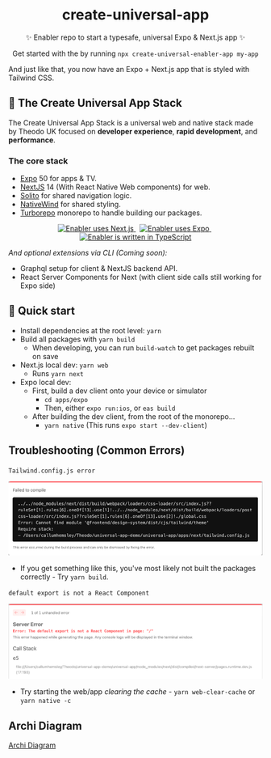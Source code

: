 <h1 align="center">
  create-universal-app
</h1>

<p align="center">
  ✨ Enabler repo to start a typesafe, universal Expo & Next.js app ✨
</p>

<p align="center">
  Get started with the by running <code>npx create-universal-enabler-app my-app</code>
</p>

And just like that, you now have an Expo + Next.js app that is styled with Tailwind CSS.

## 🍔 The Create Universal App Stack

The Create Universal App Stack is a universal web and native stack made by Theodo UK focused on **developer experience**, **rapid development**, and **performance**.

### The core stack

- [Expo](https://expo.dev) 50 for apps & TV.
- [NextJS](https://nextjs.org) 14 (With React Native Web components) for web.
- [Solito](https://solito.dev) for shared navigation logic.
- [NativeWind](https://nativewind.dev) for shared styling.
- [Turborepo](https://turbo.build/) monorepo to handle building our packages.

<p align="center">
  <a href="https://nextjs.org/">
    <img src="https://img.shields.io/badge/next.js-000000?style=for-the-badge&logo=nextdotjs&logoColor=white" alt="Enabler uses Next.js">
  </a>&nbsp;
  <a href="https://expo.dev/">
    <img src="https://img.shields.io/badge/Expo-1B1F23?style=for-the-badge&logo=expo&logoColor=white" alt="Enabler uses Expo">
  </a>&nbsp;
  <a href="https://www.typescriptlang.org/">
    <img src="https://img.shields.io/badge/TypeScript-007ACC?style=for-the-badge&logo=typescript&logoColor=white" alt="Enabler is written in TypeScript">
  </a>
</p>

_And optional extensions via CLI (Coming soon):_

- Graphql setup for client & NextJS backend API.
- React Server Components for Next (with client side calls still working for Expo side)

## 🏁 Quick start

- Install dependencies at the root level: `yarn`
- Build all packages with `yarn build`
  - When developing, you can run `build-watch` to get packages rebuilt on save
- Next.js local dev: `yarn web`
  - Runs `yarn next`
- Expo local dev:
  - First, build a dev client onto your device or simulator
    - `cd apps/expo`
    - Then, either `expo run:ios`, or `eas build`
  - After building the dev client, from the root of the monorepo...
    - `yarn native` (This runs `expo start --dev-client`)

## Troubleshooting (Common Errors)

`Tailwind.config.js error`

<div align="center">
  <img src="./docs/images/tailwind-config-js-error-example.png" width="600" alt="Tailwind Config.js Error">
</div>

- If you get something like this, you've most likely not built the packages correctly - Try `yarn build`.

`default export is not a React Component`

<div align="center">
  <img src="./docs/images/default-export-not-react-component-error.png" width="600" alt="Default Export React Component Error">
</div>

- Try starting the web/app _clearing the cache_ - `yarn web-clear-cache` or `yarn native -c`

## Archi Diagram

[Archi Diagram](./docs/images/archi-diagram.svg)
